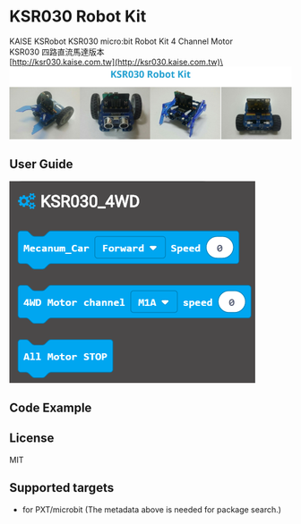 # KSR030 Robot Kit
KAISE KSRobot KSR030 micro:bit Robot Kit 4 Channel Motor\
KSR030  四路直流馬達版本\
[http://ksr030.kaise.com.tw](http://ksr030.kaise.com.tw)\
![image](images/ksr030.png)

## User Guide 
![image](images/block.png)

## Code Example 

## License

MIT

## Supported targets

* for PXT/microbit
(The metadata above is needed for package search.)



